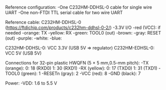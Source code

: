 Reference configuration:
-One C232HM-DDHSL-0 cable for single wire UART
-One non-FTDI TTL serial cable for two wire UART


Reference cable: C232HM-DDHSL-0 (https://ftdichip.com/products/c232hm-ddhsl-0-2/)
-3.3V I/O
-red (VCC): if needed
-orange: TX
-yellow: RX
-green: TOOL0 (out)
-brown: 
-gray: RESET (out)
-purple: 
-white: 
-blue: 

C232HM-DDHSL-0: VCC 3.3V (USB 5V => regulator)
C232HM-EDHSL-0: VCC 5V (USB 5V)

Connections for 32-pin plastic HWQFN (5 × 5 mm,0.5-mm pitch):
-TX (orange):
    0: 18 (RXD0)
    1: 30 (RXD1)
-RX (yellow):
    0: 17 (TXD0)
    1: 31 (TXD1)
-TOOL0 (green): 1
-RESETn (gray): 2
-VCC (red): 8
-GND (black): 7


Power:
-VDD: 1.6 to 5.5 V



